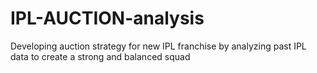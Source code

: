 # IPL-AUCTION-analysis
Developing auction strategy for new IPL franchise by analyzing past IPL data to create a strong and balanced squad

